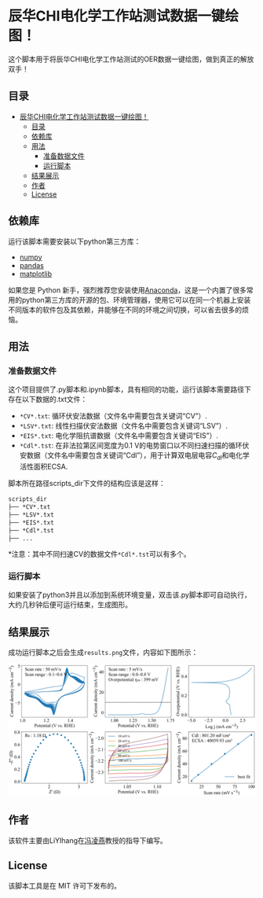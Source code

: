 # 辰华CHI电化学工作站测试数据一键绘图！

这个脚本用于将辰华CHI电化学工作站测试的OER数据一键绘图，做到真正的解放双手！

## 目录

- [辰华CHI电化学工作站测试数据一键绘图！](#辰华chi电化学工作站测试数据一键绘图)
  - [目录](#目录)
  - [依赖库](#依赖库)
  - [用法](#用法)
    - [准备数据文件](#准备数据文件)
    - [运行脚本](#运行脚本)
  - [结果展示](#结果展示)
  - [作者](#作者)
  - [License](#license)


## 依赖库

运行该脚本需要安装以下python第三方库：

- [numpy](https://numpy.org/)
- [pandas](https://pandas.pydata.org/)
- [matplotlib](https://matplotlib.org/)

如果您是 Python 新手，强烈推荐您安装使用[Anaconda](https://www.anaconda.com/)，这是一个内置了很多常用的python第三方库的开源的包、环境管理器，使用它可以在同一个机器上安装不同版本的软件包及其依赖，并能够在不同的环境之间切换，可以省去很多的烦恼。

## 用法

### 准备数据文件

这个项目提供了.py脚本和.ipynb脚本，具有相同的功能，运行该脚本需要路径下存在以下数据的.txt文件：

- `*CV*.txt`: 循环伏安法数据（文件名中需要包含关键词“CV”）.
- `*LSV*.txt`: 线性扫描伏安法数据（文件名中需要包含关键词“LSV”）.
- `*EIS*.txt`: 电化学阻抗谱数据（文件名中需要包含关键词“EIS”）.
- `*Cdl*.tst`: 在非法拉第区间宽度为0.1 V的电势窗口以不同扫速扫描的循环伏安数据（文件名中需要包含关键词“Cdl”），用于计算双电层电容$C_{dl}$和电化学活性面积ECSA.

脚本所在路径scripts_dir下文件的结构应该是这样：

```
scripts_dir
├── *CV*.txt
├── *LSV*.txt
├── *EIS*.txt
├── *Cdl*.tst
├── ...
```
*注意：其中不同扫速CV的数据文件`*Cdl*.tst`可以有多个。

### 运行脚本

如果安装了python3并且以添加到系统环境变量，双击该.py脚本即可自动执行，大约几秒钟后便可运行结束，生成图形。

## 结果展示

成功运行脚本之后会生成`results.png`文件，内容如下图所示：

![图片](./examples/results.png)

## 作者

该软件主要由LiYIhang在[冯凌燕](https://www.x-mol.com/groups/flygroup)教授的指导下编写。

## License

该脚本工具是在 MIT 许可下发布的。